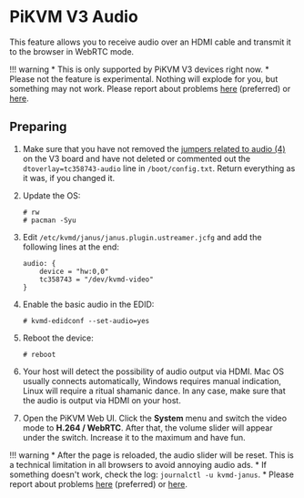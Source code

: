 # PiKVM V3 Audio

This feature allows you to receive audio over an HDMI cable and transmit it to the browser in WebRTC mode.

!!! warning
    * This is only supported by PiKVM V3 devices right now.
    * Please not the feature is experimental. Nothing will explode for you, but something may not work. Please report about problems [here](https://discord.gg/bpmXfz5) (preferred) or [here](https://github.com/pikvm/pikvm/issues/97).

## Preparing
1. Make sure that you have not removed the [jumpers related to audio (4)](v3.md#atx-connection) on the V3 board and have not deleted or commented out the `dtoverlay=tc358743-audio` line in `/boot/config.txt`. Return everything as it was, if you changed it.

2. Update the OS:
   ```
   # rw
   # pacman -Syu
   ```

3. Edit `/etc/kvmd/janus/janus.plugin.ustreamer.jcfg` and add the following lines at the end:
   ```
   audio: {
       device = "hw:0,0"
       tc358743 = "/dev/kvmd-video"
   }
   ```

4. Enable the basic audio in the EDID:
   ```
   # kvmd-edidconf --set-audio=yes
   ```

5. Reboot the device:
   ```
   # reboot
   ```

6. Your host will detect the possibility of audio output via HDMI. Mac OS usually connects automatically, Windows requires manual indication, Linux will require a ritual shamanic dance. In any case, make sure that the audio is output via HDMI on your host.

7. Open the PiKVM Web UI. Click the **System** menu and switch the video mode to **H.264 / WebRTC**. After that, the volume slider will appear under the switch. Increase it to the maximum and have fun.

!!! warning
    * After the page is reloaded, the audio slider will be reset. This is a technical limitation in all browsers to avoid annoying audio ads.
    * If something doesn't work, check the log: `journalctl -u kvmd-janus`.
    * Please report about problems [here](https://discord.gg/bpmXfz5) (preferred) or [here](https://github.com/pikvm/pikvm/issues/97).
